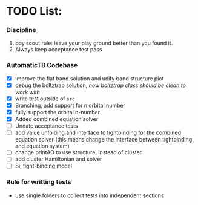 # TODO List:
### Discipline
1. boy scout rule: leave your play ground better than you found it.
1. Always keep acceptance test pass 

### AutomaticTB Codebase
 - [x] Improve the flat band solution and unify band structure plot
 - [x] debug the boltztrap solution, *now boltztrap class should be clean to work with*
 - [x] write test outside of `src`
 - [x] Branching, add support for n orbital number
 - [x] fully support the orbital n-number
 - [x] Added combined equation solver
 - [ ] Undate acceptance tests
 - [ ] add value unfolding and interface to tightbinding for the combined equation solver
        (this means change the interface between tightbinding and equation system)
 - [ ] change printAO to use structure, instead of cluster
 - [ ] add cluster Hamiltonian and solver
 - [ ] Si, tight-binding model

### Rule for writting tests
- use single folders to collect tests into independent sections


